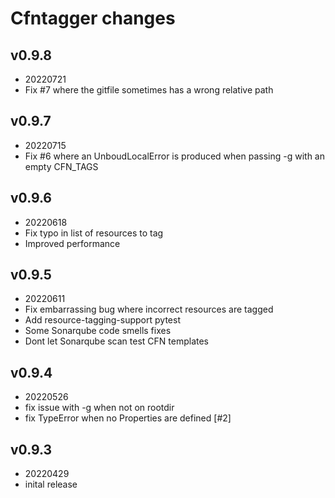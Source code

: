 # Cfntagger changes

## v0.9.8
- 20220721
- Fix #7 where the gitfile sometimes has a wrong relative path

## v0.9.7
- 20220715
- Fix #6 where an UnboudLocalError is produced when passing -g
  with an empty CFN_TAGS

## v0.9.6
- 20220618
- Fix typo in list of resources to tag
- Improved performance

## v0.9.5
- 20220611
- Fix embarrassing bug where incorrect resources are tagged
- Add resource-tagging-support pytest
- Some Sonarqube code smells fixes
- Dont let Sonarqube scan test CFN templates

## v0.9.4
- 20220526
- fix issue with -g when not on rootdir
- fix TypeError when no Properties are defined [#2]

## v0.9.3
- 20220429
- inital release
